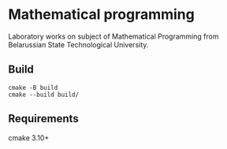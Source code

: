 # Mathematical programming
Laboratory works on subject of Mathematical Programming from Belarussian State Technological University.
## Build
```
cmake -B build
cmake --build build/
```
## Requirements 
cmake 3.10+
